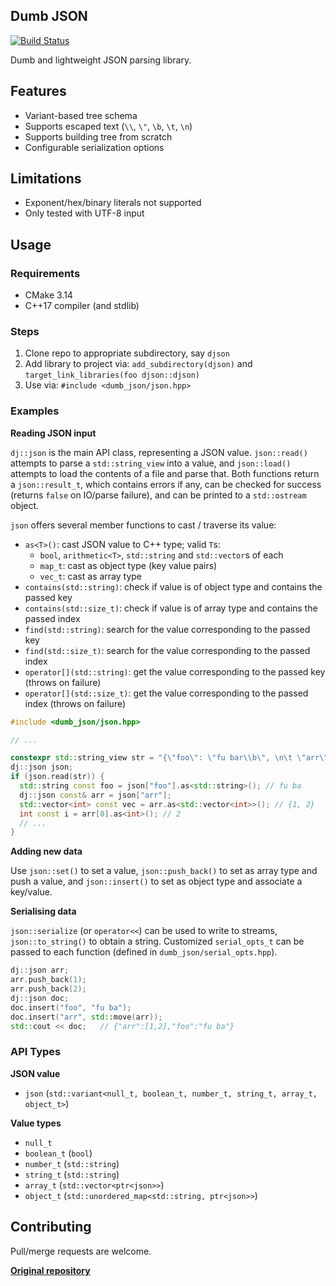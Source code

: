 ## Dumb JSON

[![Build Status](https://github.com/karnkaul/djson/actions/workflows/ci.yml/badge.svg)](https://github.com/karnkaul/djson/actions/workflows/ci.yml)

Dumb and lightweight JSON parsing library.

## Features

- Variant-based tree schema
- Supports escaped text (`\\`, `\"`, `\b`, `\t`, `\n`)
- Supports building tree from scratch
- Configurable serialization options

## Limitations

- Exponent/hex/binary literals not supported
- Only tested with UTF-8 input

## Usage

### Requirements

- CMake 3.14
- C++17 compiler (and stdlib)

### Steps

1. Clone repo to appropriate subdirectory, say `djson`
1. Add library to project via: `add_subdirectory(djson)` and `target_link_libraries(foo djson::djson)`
1. Use via: `#include <dumb_json/json.hpp>`

### Examples

**Reading JSON input**

`dj::json` is the main API class, representing a JSON value. `json::read()` attempts to parse a `std::string_view` into a value, and `json::load()` attempts to load the contents of a file and parse that. Both functions return a `json::result_t`, which contains errors if any, can be checked for success (returns `false` on IO/parse failure), and can be printed to a `std::ostream` object.

`json` offers several member functions to cast / traverse its value:

- `as<T>()`: cast JSON value to C++ type; valid `T`s:
  - `bool`, `arithmetic<T>`, `std::string` and `std::vector`s of each
  - `map_t`: cast as object type (key value pairs)
  - `vec_t`: cast as array type
- `contains(std::string)`: check if value is of object type and contains the passed key
- `contains(std::size_t)`: check if value is of array type and contains the passed index
- `find(std::string)`: search for the value corresponding to the passed key
- `find(std::size_t)`: search for the value corresponding to the passed index
- `operator[](std::string)`: get the value corresponding to the passed key (throws on failure)
- `operator[](std::size_t)`: get the value corresponding to the passed index (throws on failure)

```cpp
#include <dumb_json/json.hpp>

// ...

constexpr std::string_view str = "{\"foo\": \"fu bar\\b\", \n\t \"arr\": [1, 2]}";
dj::json json;
if (json.read(str)) {
  std::string const foo = json["foo"].as<std::string>(); // fu ba
  dj::json const& arr = json["arr"];
  std::vector<int> const vec = arr.as<std::vector<int>>(); // {1, 2}
  int const i = arr[0].as<int>(); // 2
  // ...
}
```

**Adding new data**

Use `json::set()` to set a value, `json::push_back()` to set as array type and push a value, and `json::insert()` to set as object type and associate a key/value.

**Serialising data**

`json::serialize` (or `operator<<`) can be used to write to streams, `json::to_string()` to obtain a string. Customized `serial_opts_t` can be passed to each function (defined in `dumb_json/serial_opts.hpp`).

```cpp
dj::json arr;
arr.push_back(1);
arr.push_back(2);
dj::json doc;
doc.insert("foo", "fu ba");
doc.insert("arr", std::move(arr));
std::cout << doc;   // {"arr":[1,2],"foo":"fu ba"}
```

### API Types

**JSON value**

- `json` (`std::variant<null_t, boolean_t, number_t, string_t, array_t, object_t>`)

**Value types**

- `null_t`
- `boolean_t` (`bool`)
- `number_t` (`std::string`)
- `string_t` (`std::string`)
- `array_t` (`std::vector<ptr<json>>`)
- `object_t` (`std::unordered_map<std::string, ptr<json>>`)

## Contributing

Pull/merge requests are welcome.

**[Original repository](https://github.com/karnkaul/djson)**

